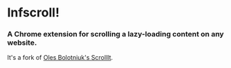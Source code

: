 # Infscroll!

### A Chrome extension for scrolling a lazy-loading content on any website.

It's a fork of [Oles Bolotniuk's ScrollIt](https://github.com/always-oles/ScrollIt).